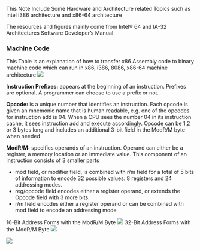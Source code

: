
This Note Include Some Hardware and Architecture related Topics such as intel i386 architecture and x86-64 architecture

The resources and figures mainly come from Intel® 64 and IA-32 Architectures Software Developer’s Manual

### Machine Code

This Table is an explanation of how to transfer x86 Assembly code to binary machine code which can run in x86, i386, 8086, x86-64 machine architecture
![](../../_IMG/Intel/Snipaste_2024-03-26_14-16-58.png)

**Instruction Prefixes:** appears at the beginning of an instruction. Prefixes are optional. A programmer can choose to use a prefix or not.  

**Opcode:**  is a unique number that identifies an instruction. Each opcode is given an mnemonic name that is human readable, e.g. one of the opcodes for instruction add is 04. When a CPU sees the number 04 in its instruction cache, it sees instruction add and execute accordingly. Opcode can be 1,2 or 3 bytes long and includes an additional 3-bit field in the ModR/M byte when needed

**ModR/M:** specifies operands of an instruction. Operand can either be a register, a memory location or an immediate value. This component of an instruction consists of 3 smaller parts
- mod field, or modifier field, is combined with r/m field for a total of 5 bits of information to encode 32 possible values: 8 registers and 24 addressing modes.
- reg/opcode field encodes either a register operand, or extends the Opcode field with 3 more bits.
- r/m field encodes either a register operand or can be combined with mod field to encode an addressing mode

16-Bit  Address Forms with the ModR/M Byte
![](../../_IMG/Intel/Snipaste_2024-03-26_15-43-37.png)
32-Bit  Address Forms with the ModR/M Byte
![](../../_IMG/Intel/Snipaste_2024-03-26_15-46-49.png)

![](../../_IMG/Intel/Snipaste_2024-03-26_16-26-25.png)